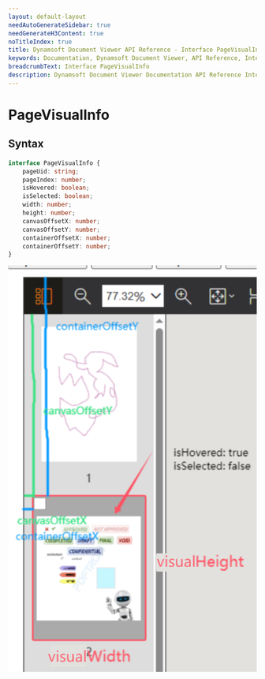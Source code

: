 ```yaml
---
layout: default-layout
needAutoGenerateSidebar: true
needGenerateH3Content: true
noTitleIndex: true
title: Dynamsoft Document Viewer API Reference - Interface PageVisualInfo
keywords: Documentation, Dynamsoft Document Viewer, API Reference, Interface PageVisualInfo
breadcrumbText: Interface PageVisualInfo
description: Dynamsoft Document Viewer Documentation API Reference Interface PageVisualInfo Page
---
```


# PageVisualInfo

## Syntax

```typescript
interface PageVisualInfo {
    pageUid: string;
    pageIndex: number;
    isHovered: boolean;
    isSelected: boolean;
    width: number;
    height: number;
    canvasOffsetX: number;
    canvasOffsetY: number;
    containerOffsetX: number;
    containerOffsetY: number;
}
```

![PageVisualInfo](/assets/imgs/pagevisualinfo.png)

